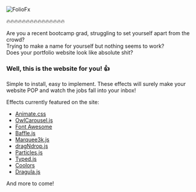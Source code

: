 ![FolioFx](http://i.imgur.com/NPUyCVY.png)

:fire::fire::fire::fire::fire::fire::fire::fire::fire::fire::fire::fire::fire::fire::fire:


Are you a recent bootcamp grad, struggling to set yourself apart from the crowd? <br>
Trying to make a name for yourself but nothing seems to work? <br>
Does your portfolio website look like absolute shit?

### Well, this is the website for you! :+1:

Simple to install, easy to implement. These effects will surely make your website POP and watch the jobs fall into your inbox!

Effects currently featured on the site:
 * [Animate.css](https://daneden.github.io/animate.css/)
 * [OwlCarousel.js](https://owlcarousel2.github.io/OwlCarousel2/)
 * [Font Awesome](http://fontawesome.io/)
 * [Baffle.js](https://camwiegert.github.io/baffle/)
 * [Marquee3k.js](http://ezekielaquino.com/Marquee3000/)
 * [dragNdrop.js](https://thibaultjanbeyer.github.io/dragNdrop/)
 * [Particles.js](http://vincentgarreau.com/particles.js/)
 * [Typed.js](http://www.mattboldt.com/demos/typed-js/)
 * [Coolors](https://coolors.co/browser/best/1)
 * [Dragula.js](https://bevacqua.github.io/dragula/)

And more to come!
